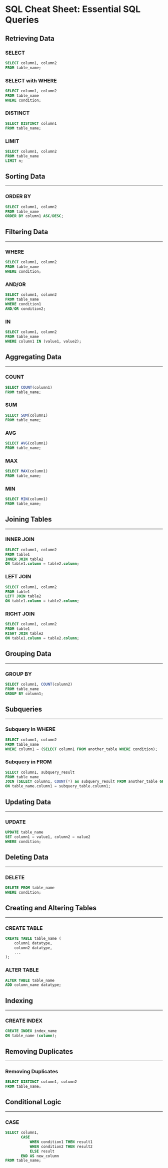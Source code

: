 # SQL Cheat Sheet: Essential SQL Queries

## Retrieving Data

### SELECT
```sql
SELECT column1, column2
FROM table_name;
```

### SELECT with WHERE
```sql
SELECT column1, column2
FROM table_name
WHERE condition;
```

### DISTINCT
```sql
SELECT DISTINCT column1
FROM table_name;
```

### LIMIT
```sql
SELECT column1, column2
FROM table_name
LIMIT n;
```

## Sorting Data
---

### ORDER BY
```sql
SELECT column1, column2
FROM table_name
ORDER BY column1 ASC/DESC;
```

## Filtering Data
---

### WHERE
```sql
SELECT column1, column2
FROM table_name
WHERE condition;
```

### AND/OR
```sql
SELECT column1, column2
FROM table_name
WHERE condition1
AND/OR condition2;
```

### IN
```sql
SELECT column1, column2
FROM table_name
WHERE column1 IN (value1, value2);
```

## Aggregating Data
---

### COUNT
```sql
SELECT COUNT(column1)
FROM table_name;
```

### SUM
```sql
SELECT SUM(column1)
FROM table_name;
```

### AVG
```sql
SELECT AVG(column1)
FROM table_name;
```

### MAX
```sql
SELECT MAX(column1)
FROM table_name;
```

### MIN
```sql
SELECT MIN(column1)
FROM table_name;
```

## Joining Tables
---

### INNER JOIN
```sql
SELECT column1, column2
FROM table1
INNER JOIN table2
ON table1.column = table2.column;
```

### LEFT JOIN
```sql
SELECT column1, column2
FROM table1
LEFT JOIN table2
ON table1.column = table2.column;
```

### RIGHT JOIN
```sql
SELECT column1, column2
FROM table1
RIGHT JOIN table2
ON table1.column = table2.column;
```

## Grouping Data
---

### GROUP BY
```sql
SELECT column1, COUNT(column2)
FROM table_name
GROUP BY column1;
```

## Subqueries
---

### Subquery in WHERE
```sql
SELECT column1, column2
FROM table_name
WHERE column1 = (SELECT column1 FROM another_table WHERE condition);
```

### Subquery in FROM
```sql
SELECT column1, subquery_result
FROM table_name
JOIN (SELECT column1, COUNT(*) as subquery_result FROM another_table GROUP BY column1) AS subquery_table
ON table_name.column1 = subquery_table.column1;
```

## Updating Data
---

### UPDATE
```sql
UPDATE table_name
SET column1 = value1, column2 = value2
WHERE condition;
```

## Deleting Data
---

### DELETE
```sql
DELETE FROM table_name
WHERE condition;
```

## Creating and Altering Tables
---

### CREATE TABLE
```sql
CREATE TABLE table_name (
    column1 datatype,
    column2 datatype,
    ...
);
```

### ALTER TABLE
```sql
ALTER TABLE table_name
ADD column_name datatype;
```

## Indexing
---

### CREATE INDEX
```sql
CREATE INDEX index_name
ON table_name (column);
```

## Removing Duplicates
---

### Removing Duplicates
```sql
SELECT DISTINCT column1, column2
FROM table_name;
```

## Conditional Logic
---

### CASE
```sql
SELECT column1,
       CASE
           WHEN condition1 THEN result1
           WHEN condition2 THEN result2
           ELSE result
       END AS new_column
FROM table_name;
```

